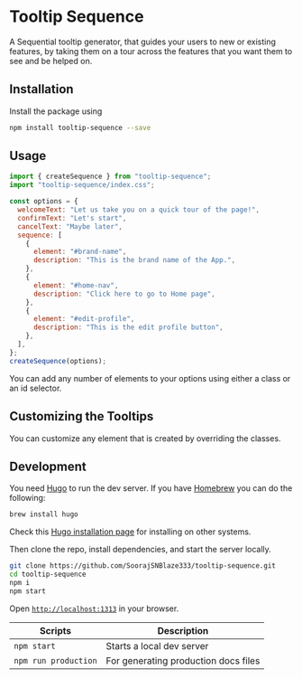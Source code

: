 # Tooltip Sequence

A Sequential tooltip generator, that guides your users to new or existing features, by taking them on a tour across the features that you want them to see and be helped on.

## Installation

Install the package using

```sh
npm install tooltip-sequence --save
```

## Usage

```js
import { createSequence } from "tooltip-sequence";
import "tooltip-sequence/index.css";

const options = {
  welcomeText: "Let us take you on a quick tour of the page!",
  confirmText: "Let's start",
  cancelText: "Maybe later",
  sequence: [
    {
      element: "#brand-name",
      description: "This is the brand name of the App.",
    },
    {
      element: "#home-nav",
      description: "Click here to go to Home page",
    },
    {
      element: "#edit-profile",
      description: "This is the edit profile button",
    },
  ],
};
createSequence(options);
```

You can add any number of elements to your options using either a class or an id selector.

## Customizing the Tooltips

You can customize any element that is created by overriding the classes.

## Development

You need [Hugo](https://gohugo.io/) to run the dev server. If you have [Homebrew](https://brew.sh/) you can do the following:

```sh
brew install hugo
```

Check this [Hugo installation page](https://gohugo.io/getting-started/installing/) for installing on other systems.

Then clone the repo, install dependencies, and start the server locally.

```sh
git clone https://github.com/SoorajSNBlaze333/tooltip-sequence.git
cd tooltip-sequence
npm i
npm start
```

Open [`http://localhost:1313`](http://localhost:1313) in your browser.

| Scripts              | Description                          |
| -------------------- | ------------------------------------ |
| `npm start`          | Starts a local dev server            |
| `npm run production` | For generating production docs files |
